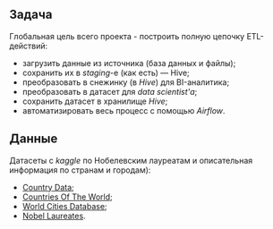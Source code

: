 ## Задача

Глобальная цель всего проекта - построить полную цепочку ETL-действий:

-  загрузить данные из источника (база данных и файлы);
-  сохранить их в *staging*-е (как есть) — Hive;
-  преобразовать в снежинку (в *Hive*) для BI-аналитика;
-  преобразовать в датасет для *data* *scientist'а*;
-  сохранить датасет в хранилище *Hive*;
-  автоматизировать весь процесс с помощью *Airflow*.



## Данные

Датасеты с *kaggle* по Нобелевским лауреатам и описательная информация по странам и городам):

- [Country Data](https://www.kaggle.com/timoboz/country-data);
- [Countries Of The World](https://www.kaggle.com/fernandol/countries-of-the-world);
- [World Cities Database](https://www.kaggle.com/max-mind/world-cities-database);
- [Nobel Laureates](https://www.kaggle.com/nobelfoundation/nobel-laureates).

